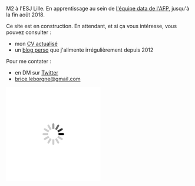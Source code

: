 M2 à l'ESJ Lille. En apprentissage au sein de [l'équipe data de l'AFP](https://interactive.afp.com/), jusqu'à la fin août 2018.

Ce site est en construction. En attendant, et si ça vous intéresse, vous pouvez consulter : 
- mon [CV actualisé](/files/cv.jpg)
- un [blog perso](http://lebiberongrec.wordpress.com) que j'alimente irrégulièrement depuis 2012


Pour me contater : 
- en DM sur [Twitter](http://www.twitter.com/BriceLeBorgne)
- brice.leborgne@gmail.com


![](/files/loading.gif)
